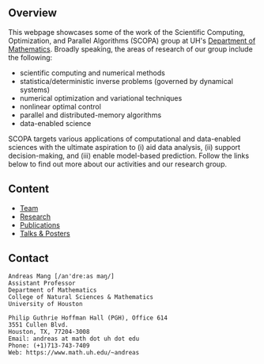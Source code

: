 ## Overview

This webpage showcases some of the work of the Scientific Computing, Optimization, and Parallel Algorithms (SCOPA) group at UH's [Department of Mathematics](https://uh.edu/nsm/math). Broadly speaking, the areas of research of our group include the following:
* scientific computing and numerical methods
* statistica/deterministic inverse problems (governed by dynamical systems)
* numerical optimization and variational techniques
* nonlinear optimal control
* parallel and distributed-memory algorithms
* data-enabled science

SCOPA targets various applications of computational and data-enabled sciences with the ultimate aspiration to (i) aid data analysis, (ii) support decision-making, and (iii) enable model-based prediction. Follow the links below to find out more about our activities and our research group.


## Content

* [Team](doc/members.md)
* [Research](doc/research.md)
* [Publications](doc/publications.md)
* [Talks & Posters](doc/talks.md)



## Contact
```
Andreas Mang [/an'dre:as maŋ/]
Assistant Professor
Department of Mathematics
College of Natural Sciences & Mathematics
University of Houston

Philip Guthrie Hoffman Hall (PGH), Office 614
3551 Cullen Blvd.
Houston, TX, 77204-3008
Email: andreas at math dot uh dot edu
Phone: (+1)713-743-7409
Web: https://www.math.uh.edu/~andreas
```
